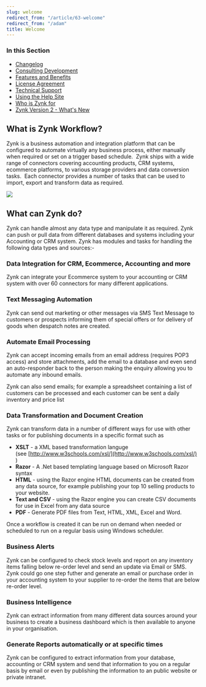 ```yaml
---
slug: welcome
redirect_from: "/article/63-welcome"
redirect_from: "/adam"
title: Welcome
---
```

### In this Section

 * [Changelog](changelog)
 * [Consulting Development](consulting-development)
 * [Features and Benefits](features-and-benefits)
 * [License Agreement](license-agreement)
 * [Technical Support](technical-support)
 * [Using the Help Site](using-the-help-site)
 * [Who is Zynk for](who-is-zynk-for)
 * [Zynk Version 2 - What's New](zynk-version-2-whats-new)

## What is Zynk Workflow?
Zynk is a business automation and integration platform that can be configured to automate virtually any business process, either manually when required or set on a trigger based schedule.  Zynk ships with a wide range of connectors covering accounting products, CRM systems, ecommerce platforms, to various storage providers and data conversion tasks.  Each connector provides a number of tasks that can be used to import, export and transform data as required.

[![](https://s3.amazonaws.com/helpscout.net/docs/assets/565effd4c697915b26a5c620/images/5661c7c2c697915b26a5d416/file-wsthjJae1Q.png)](https://s3.amazonaws.com/helpscout.net/docs/assets/565effd4c697915b26a5c620/images/5661c7c2c697915b26a5d416/file-wsthjJae1Q.png)

## What can Zynk do?
Zynk can handle almost any data type and manipulate it as required. Zynk can push or pull data from different databases and systems including your Accounting or CRM system. Zynk has modules and tasks for handling the following data types and sources:-

### Data Integration for CRM, Ecommerce, Accounting and more
Zynk can integrate your Ecommerce system to your accounting or CRM system with over 60 connectors for many different applications.

### Text Messaging Automation
Zynk can send out marketing or other messages via SMS Text Message to customers or prospects informing them of special offers or for delivery of goods when despatch notes are created.

### Automate Email Processing
Zynk can accept incoming emails from an email address (requires POP3 access) and store attachments, add the email to a database and even send an auto-responder back to the person making the enquiry allowing you to automate any inbound emails.

Zynk can also send emails; for example a spreadsheet containing a list of customers can be processed and each customer can be sent a daily inventory and price list

### Data Transformation and Document Creation
Zynk can transform data in a number of different ways for use with other tasks or for publishing documents in a specific format such as

 * **XSLT** - a XML based transformation languge (see [http://www.w3schools.com/xsl/](http://www.w3schools.com/xsl/) )
 * **Razor** - A .Net based templating language based on Microsoft Razor syntax
 * **HTML** - using the Razor engine HTML documents can be created from any data source, for example publishing your top 10 selling products to your website.
 * **Text and CSV** - using the Razor engine you can create CSV documents for use in Excel from any data source
 * **PDF** - Generate PDF files from Text, HTML, XML, Excel and Word.

Once a workflow is created it can be run on demand when needed or scheduled to run on a regular basis using Windows scheduler.

### Business Alerts
Zynk can be configured to check stock levels and report on any inventory items falling below re-order level and send an update via Email or SMS. Zynk could go one step futher and generate an email or purchase order in your accounting system to your supplier to re-order the items that are below re-order level.

### Business Intelligence
Zynk can extract information from many different data sources around your business to create a business dashboard which is then available to anyone in your organisation.

### Generate Reports automatically or at specific times
Zynk can be configured to extract information from your database, accounting or CRM system and send that information to you on a regular basis by email or even by publishing the information to an public website or private intranet.